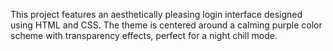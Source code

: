 This project features an aesthetically pleasing login interface designed using HTML and CSS. The theme is centered around a calming purple color scheme with transparency effects, perfect for a night chill mode.
